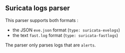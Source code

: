 ## Suricata logs parser

This parser supports both formats :
 - the JSON `eve.json` format (`type: suricata-evelogs`)
 - the text `fast.log` format (`type: suricata-fastlogs`)

The parser only parses logs that are `alerts`.
